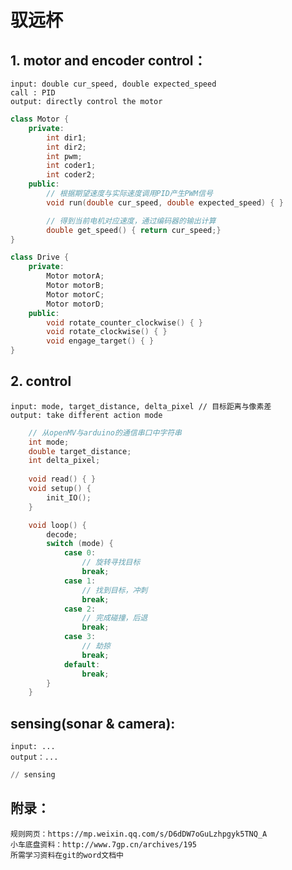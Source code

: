 # 驭远杯
## 1. motor and encoder control：
	input: double cur_speed, double expected_speed  
	call : PID
	output: directly control the motor
```cpp
class Motor {
	private:
		int dir1;
		int dir2;
		int pwm;
		int coder1;
		int coder2;
	public:
		// 根据期望速度与实际速度调用PID产生PWM信号
		void run(double cur_speed, double expected_speed) { }

		// 得到当前电机对应速度，通过编码器的输出计算
		double get_speed() { return cur_speed;}	
} 

class Drive {
	private: 
		Motor motorA;
		Motor motorB;
		Motor motorC;
		Motor motorD;
	public:
		void rotate_counter_clockwise() { }
		void rotate_clockwise() { }
		void engage_target() { }
}
```
## 2. control
    input: mode, target_distance, delta_pixel // 目标距离与像素差
    output: take different action mode
```cpp
	// 从openMV与arduino的通信串口中字符串
	int mode;
	double target_distance;
	int delta_pixel;
	
	void read() { }
	void setup() {
		init_IO();		
	}

	void loop() {
		decode;
		switch (mode) {
			case 0:
				// 旋转寻找目标
				break;
			case 1:
				// 找到目标，冲刺
				break;
			case 2:
				// 完成碰撞，后退
				break;
			case 3:
				// 劫掠
				break;
			default:
				break;
		}
	}
```

## sensing(sonar & camera): 
	input: ... 
    output：...
```python
// sensing 
```


## 附录：
    规则网页：https://mp.weixin.qq.com/s/D6dDW7oGuLzhpgyk5TNQ_A
    小车底盘资料：http://www.7gp.cn/archives/195
    所需学习资料在git的word文档中
